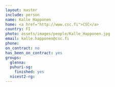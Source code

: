 ```yaml
---
layout: master
include: person
name: Kalle Happonen
home: <a href="http://www.csc.fi">CSC</a>
country: FI
photo: assets/images/people/Kalle_Happonen.jpg
email: kalle.happonen@csc.fi
phone:
on_contract: no
has_been_on_contract: yes
groups:
  glenna:
  puhuri-sg:
    finished: yes
  nicest2-rg:
---
```

